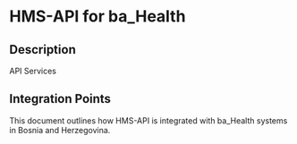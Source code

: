 # HMS-API for ba_Health

## Description

API Services

## Integration Points

This document outlines how HMS-API is integrated with ba_Health systems in Bosnia and Herzegovina.
